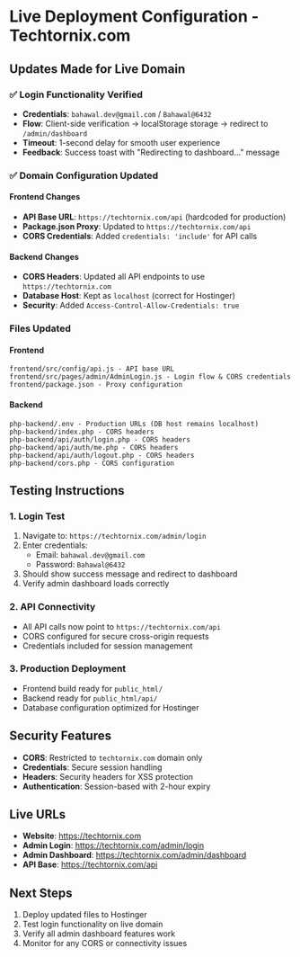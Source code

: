 # Live Deployment Configuration - Techtornix.com

## Updates Made for Live Domain

### ✅ Login Functionality Verified
- **Credentials**: `bahawal.dev@gmail.com` / `Bahawal@6432`
- **Flow**: Client-side verification → localStorage storage → redirect to `/admin/dashboard`
- **Timeout**: 1-second delay for smooth user experience
- **Feedback**: Success toast with "Redirecting to dashboard..." message

### ✅ Domain Configuration Updated

#### Frontend Changes
- **API Base URL**: `https://techtornix.com/api` (hardcoded for production)
- **Package.json Proxy**: Updated to `https://techtornix.com/api`
- **CORS Credentials**: Added `credentials: 'include'` for API calls

#### Backend Changes
- **CORS Headers**: Updated all API endpoints to use `https://techtornix.com`
- **Database Host**: Kept as `localhost` (correct for Hostinger)
- **Security**: Added `Access-Control-Allow-Credentials: true`

### Files Updated

#### Frontend
```
frontend/src/config/api.js - API base URL
frontend/src/pages/admin/AdminLogin.js - Login flow & CORS credentials
frontend/package.json - Proxy configuration
```

#### Backend
```
php-backend/.env - Production URLs (DB host remains localhost)
php-backend/index.php - CORS headers
php-backend/api/auth/login.php - CORS headers
php-backend/api/auth/me.php - CORS headers  
php-backend/api/auth/logout.php - CORS headers
php-backend/cors.php - CORS configuration
```

## Testing Instructions

### 1. Login Test
1. Navigate to: `https://techtornix.com/admin/login`
2. Enter credentials:
   - Email: `bahawal.dev@gmail.com`
   - Password: `Bahawal@6432`
3. Should show success message and redirect to dashboard
4. Verify admin dashboard loads correctly

### 2. API Connectivity
- All API calls now point to `https://techtornix.com/api`
- CORS configured for secure cross-origin requests
- Credentials included for session management

### 3. Production Deployment
- Frontend build ready for `public_html/`
- Backend ready for `public_html/api/`
- Database configuration optimized for Hostinger

## Security Features
- **CORS**: Restricted to `techtornix.com` domain only
- **Credentials**: Secure session handling
- **Headers**: Security headers for XSS protection
- **Authentication**: Session-based with 2-hour expiry

## Live URLs
- **Website**: https://techtornix.com
- **Admin Login**: https://techtornix.com/admin/login
- **Admin Dashboard**: https://techtornix.com/admin/dashboard
- **API Base**: https://techtornix.com/api

## Next Steps
1. Deploy updated files to Hostinger
2. Test login functionality on live domain
3. Verify all admin dashboard features work
4. Monitor for any CORS or connectivity issues
